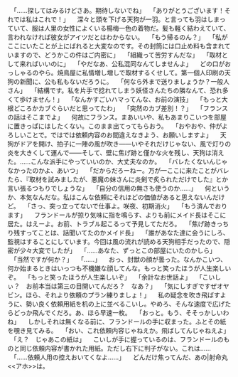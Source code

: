 　「……探してはみるけどさあ。期待しないでね」
　「ありがとうございます！それでは私はこれで！」
　深々と頭を下げる天狗が一羽。と言っても羽はしまっていて、服は人里の女性によくいる楊梅一色の着物だ。髪も軽く結わえていて、言われなければ彼女がアイツだとはわからない。
　「もう帰るのん？」
　「私がここにいたことが上にばれると大変なのです。その封筒には口止め料も含まれていますので、どうかこの件はご内密に」
　「組織って苦労すんだな」
　「取材として来ればいいのに」
　「やだなあ、公私混同なんてしませんよ」
　どの口がおっしゃるのやら。焼鳥屋に私情増し増しで取材するくせして。第一個人印刷の天狗の新聞に、公も私もないだろうに。
　「何なら外まで送りましょうか？一般人さん」
　「結構です。私を片手で捻れてしまう妖怪さんたちの隣なんて、恐れ多くて歩けません！」
　「なんかすごいハマってんな、お前の演技」
　「もっと大根どころかカブぐらいだと思ってたわ」
　「突然のカブ差別！？」
　「フランスの話はそこまでよ」
　何故にフランス。まあいいや、私もあまりこいつを部屋に置きっぱにはしたくない。このまま出てってもらおう。
　「おやおや、仲がよろしいことで。ではでは依頼内容のお間違えなきよう、お願いしますよ」
　天狗がドアを開け、拍子に一陣の風が吹き――いやそれだけじゃない、風で灯りの炎を大きくして運んで――そして、壁に焦げ跡と僅かな火を残し、天狗は消えた。……こんな派手にやっていいのか、大丈夫なのか。
　「バレたくないんじゃなかったのかよ、あいつ」
　「だからだろーねー。万が一ここに来たことがバレたら、『取材を試みましたが、悪魔の妹さんに炎剣で炙られただけでした』とか言い張るつもりでしょうな」
　「自分の信用の無さも使うのか……」
　何というか、本気なんだな。私はこんな依頼にそれほどの価値があると思えないんだけど。
　「さっ、突っ立ってないで仕事よ。咲夜、初期消火」
　「もう済んでおります」
　フランドールが掠り気味に指を鳴らす、よりも前にメイド長はそこに居た。はえーよ。お前、トラブル起こるって予見してただろ。
　「焦げ跡きっちり残すってことは、話聞いてたのかメイド長」
　「誰があなた達に会うにしろ、監視はすることにしています。今回は風の流れが読める天狗相手だったので、隠密が少々大変でしたが」
　「……あなた、ずっとこの部屋にいたのかしら」
　「当然ですが何か？」
　「……」
　おっ、封獣の顔が曇った。なんかこいつ、何か始まるときはいっつも不機嫌な顔してんな。もっと笑ったほうが人生楽しいぞ。
　「もっと笑ったほうが人生楽しいぞ」
　「余計なお世話よ」
　「こいしぃ？　お前本当は第三の目開いてんだろ？　なあ？」
　「気にしすぎですぜオヤビン。ほら、それより依頼のプラン練りましょ！」
　私の疑念を吹き飛ばすように、勢い良く依頼用紙を机の上に並べるこいし。やめろ、そんな速度で広げたらどっか飛んでくだろ。あ、ほら早速一枚。
　「おっと。もう、そそっかしいわね」
　しかしそれは無くなる前に、フランドールの手に収まった。ふとその紙を覗き見てみる。
　「おい、これ依頼内容じゃねえか。飛ばしてんじゃねえよ」
　「え？　じゃあこの紙は」
　こいしが手に握っているのは、フランドールのものと同じ依頼内容が書かれた用紙。ただし右下に判子がない。これは……
　「……依頼人用の控えおいてくなよ……」
　どんだけ焦ってんだ、あの|射命丸<<アホ>>は。
　
　
　
